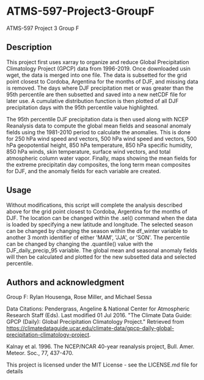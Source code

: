 # ATMS-597-Project3-GroupF
ATMS-597 Project 3 Group F
## Description
This project first uses xarray to organize and reduce Global Precipitation Climatology Project (GPCP) data from 1996-2019. Once downloaded usin wget, the data is merged into one file. The data is subsetted for the grid point closest to Cordoba, Argentina for the months of DJF, and missing data is removed. The days where DJF precipitation met or was greater than the 95th percentile are then subsetted and saved into a new netCDF file for later use. A cumulative distribution function is then plotted of all DJF precipitation days with the 95th percentile value highlighted.

The 95th percentile DJF precipitation data is then used along with NCEP Reanalysis data to compute the global mean fields and seasonal anomaly fields using the 1981-2010 period to calculate the anomalies. This is done for 250 hPa wind speed and vectors, 500 hPa wind speed and vectors, 500 hPa geopotential height, 850 hPa temperature, 850 hPa specific humidity, 850 hPa winds, skin temperature, surface wind vectors, and total atmospheric column water vapor. Finally, maps showing the mean fields for the extreme precipitatin day composites, the long term mean composites for DJF, and the anomaly fields for each variable are created.

## Usage
Without modifications, this script will complete the analysis described above for the grid point closest to Cordoba, Argentina for the months of DJF. The location can be changed within the .sel() command when the data is loaded by specifying a new latitude and longitude. The selected season can be changed by changing the season within the df_winter variable to another 3 month identifier of either 'MAM', 'JJA', or 'SON'. The percentile can be changed by changing the .quantile() value with the DJF_daily_precip_95 variable. The global mean and seasonal anomaly fields will then be calculated and plotted for the new subsetted data and selected percentile.

## Authors and acknowledgment
Group F: Rylan Housenga, Rose Miller, and Michael Sessa


Data Citations:
Pendergrass, Angeline & National Center for Atmospheric Research Staff (Eds). Last modified 01 Jul 2016. "The Climate Data Guide: GPCP (Daily): Global Precipitation Climatology Project." Retrieved from https://climatedataguide.ucar.edu/climate-data/gpcp-daily-global-precipitation-climatology-project.

Kalnay et al. 1996. The NCEP/NCAR 40-year reanalysis project, Bull. Amer. Meteor. Soc., 77, 437-470.

This project is licensed under the MIT License - see the LICENSE.md file for details
